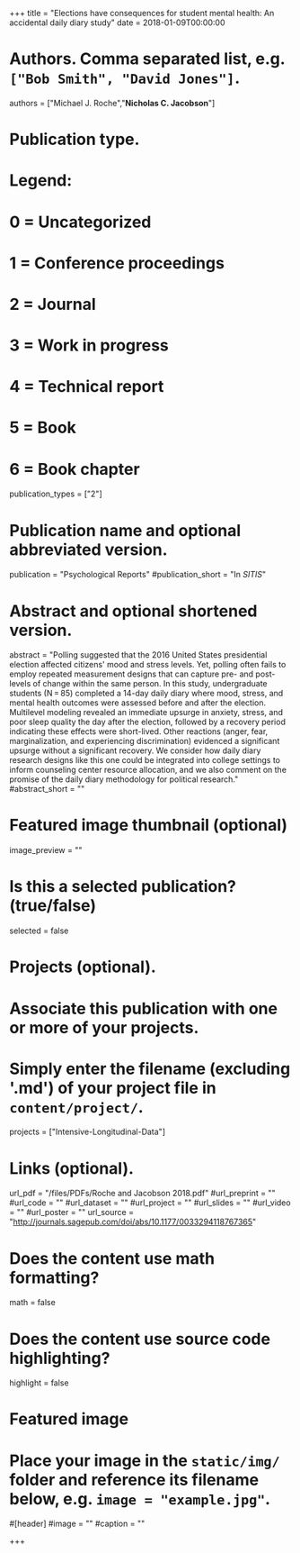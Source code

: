 +++
title = "Elections have consequences for student mental health: An accidental daily diary study"
date = 2018-01-09T00:00:00

# Authors. Comma separated list, e.g. `["Bob Smith", "David Jones"]`.
authors = ["Michael J. Roche","**Nicholas C. Jacobson**"]

# Publication type.
# Legend:
# 0 = Uncategorized
# 1 = Conference proceedings
# 2 = Journal
# 3 = Work in progress
# 4 = Technical report
# 5 = Book
# 6 = Book chapter
publication_types = ["2"]

# Publication name and optional abbreviated version.
publication = "Psychological Reports"
#publication_short = "In *SITIS*"

# Abstract and optional shortened version.
abstract = "Polling suggested that the 2016 United States presidential election affected citizens' mood and stress levels. Yet, polling often fails to employ repeated measurement designs that can capture pre- and post-levels of change within the same person. In this study, undergraduate students (N = 85) completed a 14-day daily diary where mood, stress, and mental health outcomes were assessed before and after the election. Multilevel modeling revealed an immediate upsurge in anxiety, stress, and poor sleep quality the day after the election, followed by a recovery period indicating these effects were short-lived. Other reactions (anger, fear, marginalization, and experiencing discrimination) evidenced a significant upsurge without a significant recovery. We consider how daily diary research designs like this one could be integrated into college settings to inform counseling center resource allocation, and we also comment on the promise of the daily diary methodology for political research."
#abstract_short = ""

# Featured image thumbnail (optional)
image_preview = ""

# Is this a selected publication? (true/false)
selected = false

# Projects (optional).
#   Associate this publication with one or more of your projects.
#   Simply enter the filename (excluding '.md') of your project file in `content/project/`.
projects = ["Intensive-Longitudinal-Data"]

# Links (optional).
url_pdf = "/files/PDFs/Roche and Jacobson 2018.pdf"
#url_preprint = ""
#url_code = ""
#url_dataset = ""
#url_project = ""
#url_slides = ""
#url_video = ""
#url_poster = ""
url_source = "http://journals.sagepub.com/doi/abs/10.1177/0033294118767365"

# Does the content use math formatting?
math = false

# Does the content use source code highlighting?
highlight = false

# Featured image
# Place your image in the `static/img/` folder and reference its filename below, e.g. `image = "example.jpg"`.
#[header]
#image = ""
#caption = ""

+++
